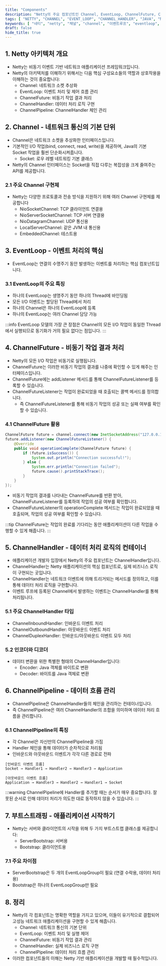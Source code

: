 ```yaml
---
title: "Components"
description: "Netty의 주요 컴포넌트인 Channel, EventLoop, ChannelFuture, ChannelHandler, 그리고 ChannelPipeline의 개념과 동작 방식을 자세히 살펴봅니다. 각 컴포넌트의 역할과 상호작용을 통해 Netty의 아키텍처를 이해해보세요."
tags: [ "NETTY", "CHANNEL", "EVENT_LOOP", "CHANNEL_HANDLER", "JAVA", "NETWORK", "SERVER", "BACKEND" ]
keywords: [ "네티", "netty", "채널", "channel", "이벤트루프", "eventloop", "채널핸들러", "channelhandler", "채널파이프라인", "channelpipeline", "자바", "java", "네트워크", "network", "서버", "server", "백엔드", "backend" ]
draft: false
hide_title: true
---
```


## 1. Netty 아키텍처 개요

- Netty는 비동기 이벤트 기반 네트워크 애플리케이션 프레임워크입니다.
- Netty의 아키텍처를 이해하기 위해서는 다음 핵심 구성요소들의 역할과 상호작용을 이해하는 것이 중요합니다:
	- Channel: 네트워크 소켓 추상화
	- EventLoop: 이벤트 처리 및 제어 흐름 관리
	- ChannelFuture: 비동기 작업 결과 처리
	- ChannelHandler: 데이터 처리 로직 구현
	- ChannelPipeline: ChannelHandler 체인 관리

## 2. Channel - 네트워크 통신의 기본 단위

- Channel은 네트워크 소켓을 추상화한 인터페이스입니다.
- 기본적인 I/O 작업(bind, connect, read, write)을 제공하며, Java의 기본 Socket 작업을 훨씬 단순화시켜줍니다.
	- Socket: 로우 레벨 네트워킹 기본 클래스
- Netty의 Channel 인터페이스는 Socket을 직접 다루는 복잡성을 크게 줄여주는 API를 제공합니다.

### 2.1 주요 Channel 구현체

- Netty는 다양한 프로토콜과 전송 방식을 지원하기 위해 여러 Channel 구현체를 제공합니다
	- NioSocketChannel: TCP 클라이언트 연결용
	- NioServerSocketChannel: TCP 서버 연결용
	- NioDatagramChannel: UDP 통신용
	- LocalServerChannel: 같은 JVM 내 통신용
	- EmbeddedChannel: 테스트용

## 3. EventLoop - 이벤트 처리의 핵심

- EventLoop는 연결의 수명주기 동안 발생하는 이벤트를 처리하는 핵심 컴포넌트입니다.

### 3.1 EventLoop의 주요 특징

- 하나의 EventLoop는 생명주기 동안 하나의 Thread에 바인딩됨
- 모든 I/O 이벤트는 할당된 Thread에서 처리
- 하나의 Channel은 하나의 EventLoop에 등록
- 하나의 EventLoop는 여러 Channel 담당 가능

:::info
EventLoop 모델의 가장 큰 장점은 Channel의 모든 I/O 작업이 동일한 Thread에서 실행되므로 동기화가 거의 필요 없다는 점입니다.
:::

## 4. ChannelFuture - 비동기 작업 결과 처리

- Netty의 모든 I/O 작업은 비동기로 실행됩니다.
- ChannelFuture는 이러한 비동기 작업의 결과를 나중에 확인할 수 있게 해주는 인터페이스입니다.
- ChannelFuture에는 addListener 메서드를 통해 ChannelFutureListener를 등록할 수 있습니다.
- ChannelFutureListener는 작업이 완료되었을 때 호출되는 콜백 메서드를 정의합니다.
	- 즉 ChannelFutureListener를 통해 비동기 작업의 성공 또는 실패 여부를 확인할 수 있습니다.

### 4.1 ChannelFuture 활용

```java
ChannelFuture future = channel.connect(new InetSocketAddress("127.0.0.1", 8080));
future.addListener(new ChannelFutureListener() {
    @Override
    public void operationComplete(ChannelFuture future) {
        if (future.isSuccess()) {
            System.out.println("Connection successful!");
        } else {
            System.err.println("Connection failed");
            future.cause().printStackTrace();
        }
    }
});
```

- 비동기 작업의 결과를 나타내는 ChannelFuture를 반환 받아, ChannelFutureListener를 등록하여 작업의 성공 여부를 확인합니다.
- ChannelFutureListener의 operationComplete 메서드는 작업이 완료되었을 때 호출되며, 작업의 성공 여부를 확인할 수 있습니다.

:::tip
ChannelFuture는 작업의 완료를 기다리는 동안 애플리케이션이 다른 작업을 수행할 수 있게 해줍니다.
:::

## 5. ChannelHandler - 데이터 처리 로직의 컨테이너

- 애플리케이션 개발자 입장에서 Netty의 주요 컴포넌트는 ChannelHandler입니다.
- ChannelHandler는 Netty 애플리케이션의 핵심 컴포넌트로, 실제 비즈니스 로직이 구현되는 곳입니다.
- ChannelHandler는 네트워크 이벤트에 의해 트리거되는 메서드를 정의하고, 이를 통해 데이터 처리 로직을 구현합니다.
- 이벤트 루프에 등록된 Channel에서 발생하는 이벤트는 ChannelHandler를 통해 처리됩니다.

### 5.1 주요 ChannelHandler 타입

- ChannelInboundHandler: 인바운드 이벤트 처리
- ChannelOutboundHandler: 아웃바운드 이벤트 처리
- ChannelDuplexHandler: 인바운드/아웃바운드 이벤트 모두 처리

### 5.2 인코더와 디코더

- 데이터 변환을 위한 특별한 형태의 ChannelHandler입니다:
	- Encoder: Java 객체를 바이트로 변환
	- Decoder: 바이트를 Java 객체로 변환

## 6. ChannelPipeline - 데이터 흐름 관리

- ChannelPipeline은 ChannelHandler들의 체인을 관리하는 컨테이너입니다.
- 즉 ChannelPipeline은 여러 ChannelHandler의 조합을 의미하며 데이터 처리 흐름을 관리합니다.

### 6.1 ChannelPipeline의 특징

- 각 Channel은 자신만의 ChannelPipeline을 가짐
- Handler 체인을 통해 데이터가 순차적으로 처리됨
- 인바운드와 아웃바운드 이벤트가 각각 다른 경로로 전파

```plaintext
[인바운드 이벤트 흐름]
Socket → Handler1 → Handler2 → Handler3 → Application

[아웃바운드 이벤트 흐름]
Application → Handler3 → Handler2 → Handler1 → Socket
```

:::warning
ChannelPipeline에 Handler를 추가할 때는 순서가 매우 중요합니다. 잘못된 순서로 인해 데이터 처리가 의도한 대로 동작하지 않을 수 있습니다.
:::

## 7. 부트스트래핑 - 애플리케이션 시작하기

- Netty는 서버와 클라이언트의 시작을 위해 두 가지 부트스트랩 클래스를 제공합니다:
	- ServerBootstrap: 서버용
	- Bootstrap: 클라이언트용

### 7.1 주요 차이점

- ServerBootstrap은 두 개의 EventLoopGroup이 필요 (연결 수락용, 데이터 처리용)
- Bootstrap은 하나의 EventLoopGroup만 필요

## 8. 정리

- Netty의 각 컴포넌트는 명확한 역할을 가지고 있으며, 이들이 유기적으로 결합되어 고성능 네트워크 애플리케이션을 구현할 수 있게 해줍니다.
	- Channel: 네트워크 통신의 기본 단위
	- EventLoop: 이벤트 처리 및 실행 제어
	- ChannelFuture: 비동기 작업 결과 관리
	- ChannelHandler: 실제 비즈니스 로직 구현
	- ChannelPipeline: 데이터 처리 흐름 관리
- 이러한 컴포넌트들의 이해는 Netty 기반 애플리케이션을 개발할 때 필수적입니다.